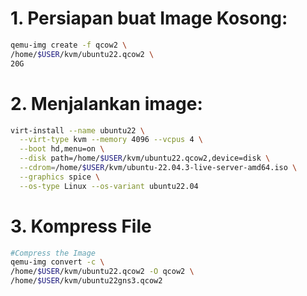 # 1. Persiapan buat Image Kosong:
```sh
qemu-img create -f qcow2 \
/home/$USER/kvm/ubuntu22.qcow2 \
20G
```

# 2. Menjalankan image:

```sh
virt-install --name ubuntu22 \
  --virt-type kvm --memory 4096 --vcpus 4 \
  --boot hd,menu=on \
  --disk path=/home/$USER/kvm/ubuntu22.qcow2,device=disk \
  --cdrom=/home/$USER/kvm/ubuntu-22.04.3-live-server-amd64.iso \
  --graphics spice \
  --os-type Linux --os-variant ubuntu22.04
```

# 3. Kompress File
```sh
#Compress the Image
qemu-img convert -c \
/home/$USER/kvm/ubuntu22.qcow2 -O qcow2 \
/home/$USER/kvm/ubuntu22gns3.qcow2
